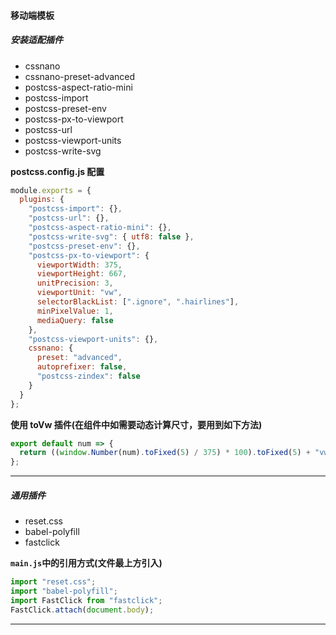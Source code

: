 #### 移动端模板

##### 安装适配插件

- cssnano
- cssnano-preset-advanced
- postcss-aspect-ratio-mini
- postcss-import
- postcss-preset-env
- postcss-px-to-viewport
- postcss-url
- postcss-viewport-units
- postcss-write-svg

**postcss.config.js 配置**

```javascript
module.exports = {
  plugins: {
    "postcss-import": {},
    "postcss-url": {},
    "postcss-aspect-ratio-mini": {},
    "postcss-write-svg": { utf8: false },
    "postcss-preset-env": {},
    "postcss-px-to-viewport": {
      viewportWidth: 375,
      viewportHeight: 667,
      unitPrecision: 3,
      viewportUnit: "vw",
      selectorBlackList: [".ignore", ".hairlines"],
      minPixelValue: 1,
      mediaQuery: false
    },
    "postcss-viewport-units": {},
    cssnano: {
      preset: "advanced",
      autoprefixer: false,
      "postcss-zindex": false
    }
  }
};
```

**使用 toVw 插件(在组件中如需要动态计算尺寸，要用到如下方法)**

```javascript
export default num => {
  return ((window.Number(num).toFixed(5) / 375) * 100).toFixed(5) + "vw";
};
```

---

##### 通用插件

- reset.css
- babel-polyfill
- fastclick

**`main.js`中的引用方式(文件最上方引入)**

```javascript
import "reset.css";
import "babel-polyfill";
import FastClick from "fastclick";
FastClick.attach(document.body);
```

---
